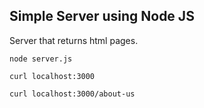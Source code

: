## Simple Server using Node JS

Server that returns html pages.

`node server.js`

`curl localhost:3000`

`curl localhost:3000/about-us`
